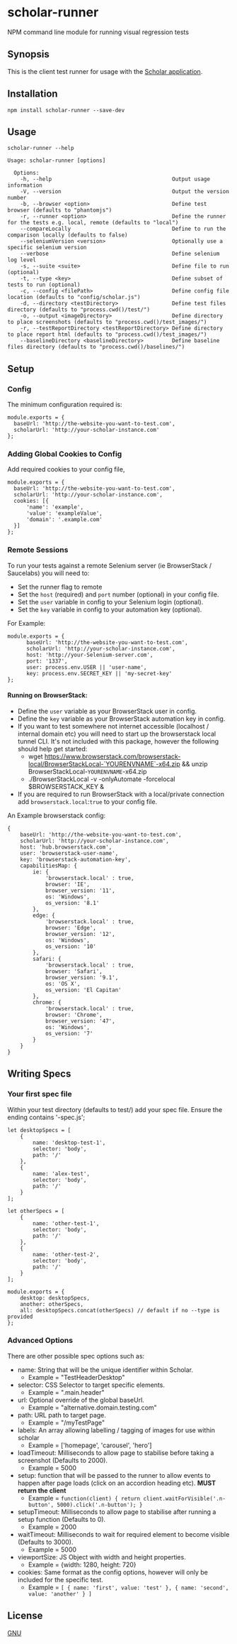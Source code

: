 # scholar-runner
NPM command line module for running visual regression tests

## Synopsis

This is the client test runner for usage with the [Scholar application](http://github.com/alexnaish/scholar).

## Installation

`npm install scholar-runner --save-dev`

## Usage

`scholar-runner --help`

    Usage: scholar-runner [options]

      Options:
        -h, --help                                      Output usage information
        -V, --version                                   Output the version number
        -b, --browser <option>                          Define test browser (defaults to "phantomjs")
        -r, --runner <option>                           Define the runner for the tests e.g. local, remote (defaults to "local")
        --compareLocally                                Define to run the comparison locally (defaults to false)
        --seleniumVersion <version>                     Optionally use a specific selenium version
        --verbose                                       Define selenium log level
        -s, --suite <suite>                             Define file to run (optional)
        -t, --type <key>                                Define subset of tests to run (optional)
        -c, --config <filePath>                         Define config file location (defaults to "config/scholar.js")
        -d, --directory <testDirectory>                 Define test files directory (defaults to "process.cwd()/test/")
        -o, --output <imageDirectory>                   Define directory to place screenshots (defaults to "process.cwd()/test_images/")
        -r, --testReportDirectory <testReportDirectory> Define directory to place report html (defaults to "process.cwd()/test_images/")
        --baselineDirectory <baselineDirectory>         Define baseline files directory (defaults to "process.cwd()/baselines/")

## Setup

### Config

The minimum configuration required is:

    module.exports = {
      baseUrl: 'http://the-website-you-want-to-test.com',
      scholarUrl: 'http://your-scholar-instance.com'
    };


### Adding Global Cookies to Config

Add required cookies to your config file,

    module.exports = {
      baseUrl: 'http://the-website-you-want-to-test.com',
      scholarUrl: 'http://your-scholar-instance.com',
      cookies: [{
          'name': 'example',
          'value': 'exampleValue',
          'domain': '.example.com'
      }]
    };

### Remote Sessions

To run your tests against a remote Selenium server (ie BrowserStack / Saucelabs) you will need to:

* Set the runner flag to remote
* Set the `host` (required) and `port` number (optional) in your config file.
* Set the `user` variable in config to your Selenium login (optional).
* Set the `key` variable in config to your automation key (optional).

For Example:

    module.exports = {
          baseUrl: 'http://the-website-you-want-to-test.com',
          scholarUrl: 'http://your-scholar-instance.com',
          host: 'http://your-Selenium-server.com',
          port: '1337',
          user: process.env.USER || 'user-name',
          key: process.env.SECRET_KEY || 'my-secret-key'
    };

#### Running on BrowserStack:

* Define the `user` variable as your BrowserStack user in config.
* Define the `key` variable as your BrowserStack automation key in config.
* If you want to test somewhere not internet accessible (localhost / internal domain etc) you will need to start up the browserstack local tunnel CLI. It's not included with this package, however the following should help get started:
    * wget https://www.browserstack.com/browserstack-local/BrowserStackLocal-`YOURENVNAME`-x64.zip && unzip BrowserStackLocal-`YOURENVNAME`-x64.zip
    * ./BrowserStackLocal -v -onlyAutomate -forcelocal $BROWSERSTACK_KEY &
* If you are required to run BrowserStack with a local/private connection add `browserstack.local`:`true` to your config file.

An Example browserstack config:

    {
        baseUrl: 'http://the-website-you-want-to-test.com',
        scholarUrl: 'http://your-scholar-instance.com',
        host: 'hub.browserstack.com',
        user: 'browserstack-user-name',
        key: 'browserstack-automation-key',
        capabilitiesMap: {
            ie: {
                'browserstack.local' : true,
                browser: 'IE',
                browser_version: '11',
                os: 'Windows',
                os_version: '8.1'
            },
            edge: {
                'browserstack.local' : true,
                browser: 'Edge',
                browser_version: '12',
                os: 'Windows',
                os_version: '10'
            },
            safari: {
                'browserstack.local' : true,
                browser: 'Safari',
                browser_version: '9.1',
                os: 'OS X',
                os_version: 'El Capitan'
            },
            chrome: {
                'browserstack.local' : true,
                browser: 'Chrome',
                browser_version: '47',
                os: 'Windows',
                os_version: '7'
            }
        }
    }

## Writing Specs

### Your first spec file


Within your test directory (defaults to test/) add your spec file. Ensure the ending contains '-spec.js';

    let desktopSpecs = [
        {
            name: 'desktop-test-1',
            selector: 'body',
            path: '/'
        },
        {
            name: 'alex-test',
            selector: 'body',
            path: '/'
        }
    ];

    let otherSpecs = [
        {
            name: 'other-test-1',
            selector: 'body',
            path: '/'
        },
        {
            name: 'other-test-2',
            selector: 'body',
            path: '/'
        }
    ];

    module.exports = {
        desktop: desktopSpecs,
        another: otherSpecs,
        all: desktopSpecs.concat(otherSpecs) // default if no --type is provided
    };

### Advanced Options

There are other possible spec options such as:

* name: String that will be the unique identifier within Scholar.
    * Example = "TestHeaderDesktop"
* selector: CSS Selector to target specific elements.
    * Example = ".main.header"
* url: Optional override of the global baseUrl.
    * Example = "alternative.domain.testing.com"
* path: URL path to target page.
    * Example = "/myTestPage"
* labels: An array allowing labelling / tagging of images for use within scholar
    * Example = ['homepage', 'carousel', 'hero']
* loadTimeout: Milliseconds to allow page to stabilise before taking a screenshot (Defaults to 2000).
    * Example = 5000
* setup: function that will be passed to the runner to allow events to happen after page loads (click on an accordion heading etc). **MUST return the client**
    * Example = `function(client) {
        return client.waitForVisible('.n-button', 5000).click('.n-button');
     }`
* setupTimeout: Milliseconds to allow page to stabilise after running a setup function (Defaults to 0).
    * Example = 2000
* waitTimeout: Milliseconds to wait for required element to become visible (Defaults to 3000).
    * Example = 5000
* viewportSize: JS Object with width and height properties.
    * Example = {width: 1280, height: 720}
* cookies: Same format as the config options, however will only be included for the specific test.
    * Example = `[
                    {
                        name: 'first',
                        value: 'test'
                    },
                    {
                        name: 'second',
                        value: 'another'
                    }
                ]`


## License

[GNU](LICENSE)
